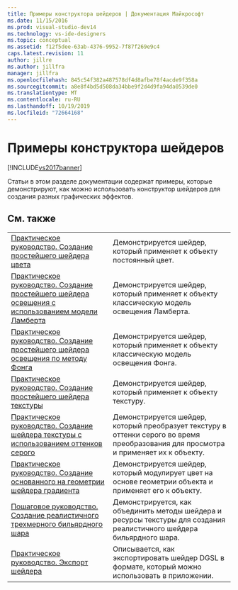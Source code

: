 ```yaml
---
title: Примеры конструктора шейдеров | Документация Майкрософт
ms.date: 11/15/2016
ms.prod: visual-studio-dev14
ms.technology: vs-ide-designers
ms.topic: conceptual
ms.assetid: f12f5dee-63ab-4376-9952-7f87f269e9c4
caps.latest.revision: 11
author: jillre
ms.author: jillfra
manager: jillfra
ms.openlocfilehash: 845c54f382a487578df4d8afbe78f4acde9f358a
ms.sourcegitcommit: a8e8f4bd5d508da34bbe9f2d4d9fa94da0539de0
ms.translationtype: MT
ms.contentlocale: ru-RU
ms.lasthandoff: 10/19/2019
ms.locfileid: "72664168"
---
```

# <a name="shader-designer-examples"></a>Примеры конструктора шейдеров
[!INCLUDE[vs2017banner](../includes/vs2017banner.md)]

Статьи в этом разделе документации содержат примеры, которые демонстрируют, как можно использовать конструктор шейдеров для создания разных графических эффектов.

## <a name="related-topics"></a>См. также

|||
|-|-|
|[Практическое руководство. Создание простейшего шейдера цвета](../designers/how-to-create-a-basic-color-shader.md)|Демонстрируется шейдер, который применяет к объекту постоянный цвет.|
|[Практическое руководство. Создание простейшего шейдера освещения с использованием модели Ламберта](../designers/how-to-create-a-basic-lambert-shader.md)|Демонстрируется шейдер, который применяет к объекту классическую модель освещения Ламберта.|
|[Практическое руководство. Создание простейшего шейдера освещения по методу Фонга](../designers/how-to-create-a-basic-phong-shader.md)|Демонстрируется шейдер, который применяет к объекту классическую модель освещения Фонга.|
|[Практическое руководство. Создание простейшего шейдера текстуры](../designers/how-to-create-a-basic-texture-shader.md)|Демонстрируется шейдер, который применяет к объекту текстуру.|
|[Практическое руководство. Создание шейдера текстуры с использованием оттенков серого](../designers/how-to-create-a-grayscale-texture-shader.md)|Демонстрируется шейдер, который преобразует текстуру в оттенки серого во время преобразования для просмотра и применяет их к объекту.|
|[Практическое руководство. Создание основанного на геометрии шейдера градиента](../designers/how-to-create-a-geometry-based-gradient-shader.md)|Демонстрируется шейдер, который модулирует цвет на основе геометрии объекта и применяет его к объекту.|
|[Пошаговое руководство. Создание реалистичного трехмерного бильярдного шара](../designers/walkthrough-creating-a-realistic-3-d-billiard-ball.md)|Демонстрируется, как объединить методы шейдера и ресурсы текстуры для создания реалистичного шейдера бильярдного шара.|
|[Практическое руководство. Экспорт шейдера](../designers/how-to-export-a-shader.md)|Описывается, как экспортировать шейдер DGSL в формате, который можно использовать в приложении.|
